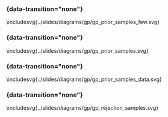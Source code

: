 ###  {data-transition="none"}

\includesvg{../slides/diagrams/gp/gp_prior_samples_few.svg}

###  {data-transition="none"}

\includesvg{../slides/diagrams/gp/gp_prior_samples.svg}

###  {data-transition="none"}

\includesvg{../slides/diagrams/gp/gp_prior_samples_data.svg}

###  {data-transition="none"}

\includesvg{../slides/diagrams/gp/gp_rejection_samples.svg}

